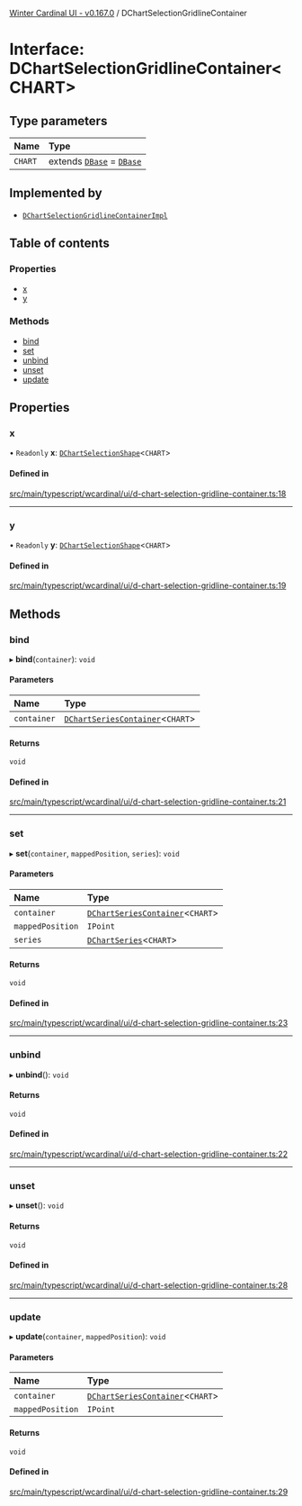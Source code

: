 [Winter Cardinal UI - v0.167.0](../index.md) / DChartSelectionGridlineContainer

# Interface: DChartSelectionGridlineContainer<CHART\>

## Type parameters

| Name | Type |
| :------ | :------ |
| `CHART` | extends [`DBase`](../classes/DBase.md) = [`DBase`](../classes/DBase.md) |

## Implemented by

- [`DChartSelectionGridlineContainerImpl`](../classes/DChartSelectionGridlineContainerImpl.md)

## Table of contents

### Properties

- [x](DChartSelectionGridlineContainer.md#x)
- [y](DChartSelectionGridlineContainer.md#y)

### Methods

- [bind](DChartSelectionGridlineContainer.md#bind)
- [set](DChartSelectionGridlineContainer.md#set)
- [unbind](DChartSelectionGridlineContainer.md#unbind)
- [unset](DChartSelectionGridlineContainer.md#unset)
- [update](DChartSelectionGridlineContainer.md#update)

## Properties

### x

• `Readonly` **x**: [`DChartSelectionShape`](DChartSelectionShape.md)<`CHART`\>

#### Defined in

[src/main/typescript/wcardinal/ui/d-chart-selection-gridline-container.ts:18](https://github.com/winter-cardinal/winter-cardinal-ui/blob/v0.167.0/src/main/typescript/wcardinal/ui/d-chart-selection-gridline-container.ts#L18)

___

### y

• `Readonly` **y**: [`DChartSelectionShape`](DChartSelectionShape.md)<`CHART`\>

#### Defined in

[src/main/typescript/wcardinal/ui/d-chart-selection-gridline-container.ts:19](https://github.com/winter-cardinal/winter-cardinal-ui/blob/v0.167.0/src/main/typescript/wcardinal/ui/d-chart-selection-gridline-container.ts#L19)

## Methods

### bind

▸ **bind**(`container`): `void`

#### Parameters

| Name | Type |
| :------ | :------ |
| `container` | [`DChartSeriesContainer`](DChartSeriesContainer.md)<`CHART`\> |

#### Returns

`void`

#### Defined in

[src/main/typescript/wcardinal/ui/d-chart-selection-gridline-container.ts:21](https://github.com/winter-cardinal/winter-cardinal-ui/blob/v0.167.0/src/main/typescript/wcardinal/ui/d-chart-selection-gridline-container.ts#L21)

___

### set

▸ **set**(`container`, `mappedPosition`, `series`): `void`

#### Parameters

| Name | Type |
| :------ | :------ |
| `container` | [`DChartSeriesContainer`](DChartSeriesContainer.md)<`CHART`\> |
| `mappedPosition` | `IPoint` |
| `series` | [`DChartSeries`](DChartSeries.md)<`CHART`\> |

#### Returns

`void`

#### Defined in

[src/main/typescript/wcardinal/ui/d-chart-selection-gridline-container.ts:23](https://github.com/winter-cardinal/winter-cardinal-ui/blob/v0.167.0/src/main/typescript/wcardinal/ui/d-chart-selection-gridline-container.ts#L23)

___

### unbind

▸ **unbind**(): `void`

#### Returns

`void`

#### Defined in

[src/main/typescript/wcardinal/ui/d-chart-selection-gridline-container.ts:22](https://github.com/winter-cardinal/winter-cardinal-ui/blob/v0.167.0/src/main/typescript/wcardinal/ui/d-chart-selection-gridline-container.ts#L22)

___

### unset

▸ **unset**(): `void`

#### Returns

`void`

#### Defined in

[src/main/typescript/wcardinal/ui/d-chart-selection-gridline-container.ts:28](https://github.com/winter-cardinal/winter-cardinal-ui/blob/v0.167.0/src/main/typescript/wcardinal/ui/d-chart-selection-gridline-container.ts#L28)

___

### update

▸ **update**(`container`, `mappedPosition`): `void`

#### Parameters

| Name | Type |
| :------ | :------ |
| `container` | [`DChartSeriesContainer`](DChartSeriesContainer.md)<`CHART`\> |
| `mappedPosition` | `IPoint` |

#### Returns

`void`

#### Defined in

[src/main/typescript/wcardinal/ui/d-chart-selection-gridline-container.ts:29](https://github.com/winter-cardinal/winter-cardinal-ui/blob/v0.167.0/src/main/typescript/wcardinal/ui/d-chart-selection-gridline-container.ts#L29)
